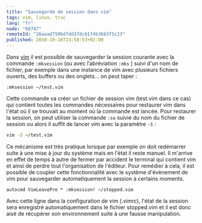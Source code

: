 ```yaml
---
title: "Sauvegarde de session dans vim"
tags: vim, linux, truc
lang: "fr"
node: "68747"
remoteId: "26aaad759bd7dd37dc61f4b3683f5c23"
published: 2010-10-16T23:58:53+02:00
---
```


Dans [vim](/tag/vim) il est possible de sauvegarder la session courante avec la commande <code>:mksession</code>
 (ou avec&nbsp;l’abréviation&nbsp;<code>:mks</code>
) suivi d'un nom de fichier, par exemple dans une instance de vim avec plusieurs fichiers ouverts, des buffers ou des onglets... on peut taper :

``` 
:mksession ~/test.vim
```


Cette commande va créer un fichier de session vim (test.vim dans ce cas) qui contient toutes les commandes nécessaires pour restaurer vim dans l'état où il se trouvait au moment où la commande est lancée. Pour restaurer la session, on peut utiliser la commande <code>:so</code>
 suivie du nom du fichier de session ou alors il suffit de lancer vim avec la paramètre <code>-S</code>
 :

``` bash
vim -S ~/test.vim
```


Ce mécanisme est très pratique lorsque par exemple on doit redémarrer suite à une mise à jour du système mais en l'état il reste manuel. Il m'arrive en effet de temps à autre de fermer par accident le terminal qui contient vim et ainsi de perdre tout l'organisation de l'éditeur. Pour remédier à cela, il est possible de coupler cette fonctionnalité avec le système d'évènement de vim pour sauvegarder automatiquement la session à certains moments.

``` 
autocmd VimLeavePre * :mksession! ~/stopped.vim
```


Avec cette ligne dans la configuration de vim (.vimrc), l'état de la session sera enregistré automatiquement dans le fichier stopped.vim et il est donc aisé de récupérer son environnement suite à une fausse manipulation.

